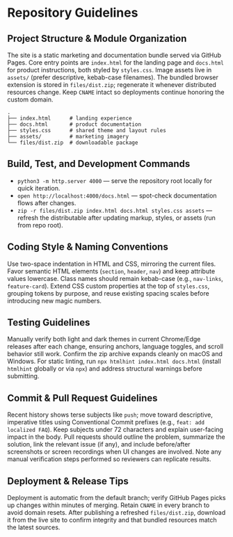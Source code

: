 # Repository Guidelines

## Project Structure & Module Organization
The site is a static marketing and documentation bundle served via GitHub Pages. Core entry points are `index.html` for the landing page and `docs.html` for product instructions, both styled by `styles.css`. Image assets live in `assets/` (prefer descriptive, kebab-case filenames). The bundled browser extension is stored in `files/dist.zip`; regenerate it whenever distributed resources change. Keep `CNAME` intact so deployments continue honoring the custom domain.

```text
.
├── index.html      # landing experience
├── docs.html       # product documentation
├── styles.css      # shared theme and layout rules
├── assets/         # marketing imagery
└── files/dist.zip  # downloadable package
```

## Build, Test, and Development Commands
- `python3 -m http.server 4000` — serve the repository root locally for quick iteration.
- `open http://localhost:4000/docs.html` — spot-check documentation flows after changes.
- `zip -r files/dist.zip index.html docs.html styles.css assets` — refresh the distributable after updating markup, styles, or assets (run from repo root).

## Coding Style & Naming Conventions
Use two-space indentation in HTML and CSS, mirroring the current files. Favor semantic HTML elements (`section`, `header`, `nav`) and keep attribute values lowercase. Class names should remain kebab-case (e.g., `nav-links`, `feature-card`). Extend CSS custom properties at the top of `styles.css`, grouping tokens by purpose, and reuse existing spacing scales before introducing new magic numbers.

## Testing Guidelines
Manually verify both light and dark themes in current Chrome/Edge releases after each change, ensuring anchors, language toggles, and scroll behavior still work. Confirm the zip archive expands cleanly on macOS and Windows. For static linting, run `npx htmlhint index.html docs.html` (install `htmlhint` globally or via `npx`) and address structural warnings before submitting.

## Commit & Pull Request Guidelines
Recent history shows terse subjects like `push`; move toward descriptive, imperative titles using Conventional Commit prefixes (e.g., `feat: add localized FAQ`). Keep subjects under 72 characters and explain user-facing impact in the body. Pull requests should outline the problem, summarize the solution, link the relevant issue (if any), and include before/after screenshots or screen recordings when UI changes are involved. Note any manual verification steps performed so reviewers can replicate results.

## Deployment & Release Tips
Deployment is automatic from the default branch; verify GitHub Pages picks up changes within minutes of merging. Retain `CNAME` in every branch to avoid domain resets. After publishing a refreshed `files/dist.zip`, download it from the live site to confirm integrity and that bundled resources match the latest sources.
